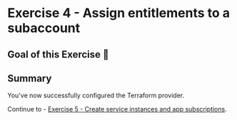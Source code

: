 # Exercise 4 - Assign entitlements to a subaccount

## Goal of this Exercise 🎯


## Summary

You've now successfully configured the Terraform provider.  

Continue to - [Exercise 5 - Create service instances and app subscriptions](../EXERCISE5/README.md).
